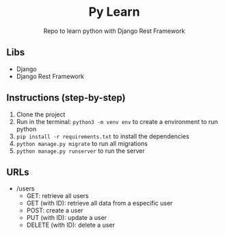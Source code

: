 <h1 align="center">Py Learn</h1>
<p align="center">Repo to learn python with Django Rest Framework</p>

## Libs
- Django
- Django Rest Framework

## Instructions (step-by-step)
1) Clone the project
2) Run in the terminal: `python3 -m venv env` to create a environment to run python
3) `pip install -r requirements.txt` to install the dependencies
4) `python manage.py migrate` to run all migrations
5) `python manage.py runserver` to run the server

## URLs
- /users  
  - GET: retrieve all users
  - GET (with ID): retrieve all data from a especific user
  - POST: create a user
  - PUT (with ID): update a user
  - DELETE (with ID): delete a user

